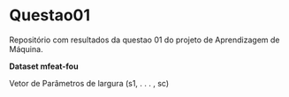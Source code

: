 # Questao01
Repositório com resultados da questao 01 do projeto de Aprendizagem de Máquina.

**Dataset mfeat-fou**

Vetor de Parâmetros de largura (s1, . . . , sc)

